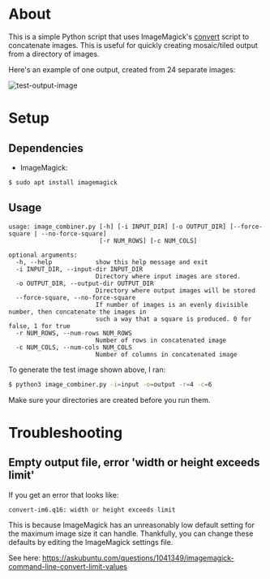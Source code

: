 # About

This is a simple Python script that uses ImageMagick's [convert](https://imagemagick.org/script/convert.php) script to concatenate images. This is useful for quickly creating mosaic/tiled output from a directory of images.

Here's an example of one output, created from 24 separate images:

![test-output-image](https://i.imgur.com/MYJZs0J.jpg)

# Setup

## Dependencies

* ImageMagick:

```bash
$ sudo apt install imagemagick
```

## Usage

```
usage: image_combiner.py [-h] [-i INPUT_DIR] [-o OUTPUT_DIR] [--force-square | --no-force-square]
                         [-r NUM_ROWS] [-c NUM_COLS]

optional arguments:
  -h, --help            show this help message and exit
  -i INPUT_DIR, --input-dir INPUT_DIR
                        Directory where input images are stored.
  -o OUTPUT_DIR, --output-dir OUTPUT_DIR
                        Directory where output images will be stored
  --force-square, --no-force-square
                        If number of images is an evenly divisible number, then concatenate the images in
                        such a way that a square is produced. 0 for false, 1 for true
  -r NUM_ROWS, --num-rows NUM_ROWS
                        Number of rows in concatenated image
  -c NUM_COLS, --num-cols NUM_COLS
                        Number of columns in concatenated image
```

To generate the test image shown above, I ran:

```bash
$ python3 image_combiner.py -i=input -o=output -r=4 -c=6
```

Make sure your directories are created before you run them.


# Troubleshooting

## Empty output file, error 'width or height exceeds limit'

If you get an error that looks like:

```
convert-im6.q16: width or height exceeds limit
```

This is because ImageMagick has an unreasonably low default setting for the maximum image size it can handle. Thankfully, you can change these defaults by editing the ImageMagick settings file.

See here: https://askubuntu.com/questions/1041349/imagemagick-command-line-convert-limit-values
